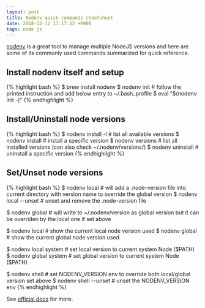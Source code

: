 ```yaml
---
layout: post
title: Nodenv quick commands cheatsheet
date: 2018-12-12 17:17:52 +0900
tags: node js
---
```


[nodenv](https://github.com/nodenv/nodenv) is a great tool to manage multiple NodeJS versions and here are some of its commonly used commands summarized for quick reference.

## Install nodenv itself and setup
{% highlight bash %}
$ brew install nodenv
$ nodenv init # follow the printed instruction and add below entry to ~/.bash_profile
$ eval "$(nodenv init -)"
{% endhighlight %}

## Install/Uninstall node versions
{% highlight bash %}
$ nodenv install -l # list all available versions
$ nodenv install <version> # install a specific version
$ nodenv versions # list all installed versions (can also check ~/.nodenv/versions/)
$ nodenv uninstall <version> # uninstall a specific version
{% endhighlight %}

## Set/Unset node versions
{% highlight bash %}
$ nodenv local <version> # will add a .node-version file into current directory with version name to override the global version
$ nodenv local --unset # unset and remove the .node-version file

$ nodenv global <version> # will write to ~/.nodenv/version as global version but it can be overriden by the local one if set above

$ nodenv local # show the current local node version used
$ nodenv global # show the current global node version used

$ nodenv local system # set local version to current system Node ($PATH)
$ nodenv global system # set global version to current system Node ($PATH)

$ nodenv shell <version> # set NODENV_VERSION env to override both local/global version set above
$ nodenv shell --unset # unset the NODENV_VERSION env
{% endhighlight %}


See [official docs](https://github.com/nodenv/nodenv#command-reference) for more.

